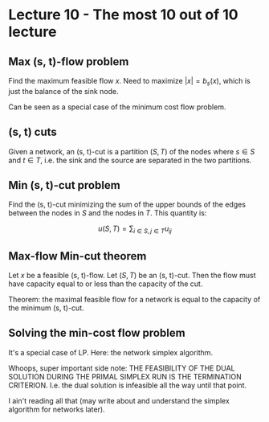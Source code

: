 # Lecture 10 - The most 10 out of 10 lecture

## Max (s, t)-flow problem

Find the maximum feasible flow $x$. Need to maximize $|x| = b_s(x)$, which is
just the balance of the sink node.

Can be seen as a special case of the minimum cost flow problem.

## (s, t) cuts

Given a network, an (s, t)-cut is a partition $(S, T)$ of the nodes where $s\in
S$ and $t\in T$, i.e. the sink and the source are separated in the two
partitions.

## Min (s, t)-cut problem 

Find the (s, t)-cut minimizing the sum of the upper bounds of the edges between
the nodes in $S$ and the nodes in $T$. This quantity is:

$$ u(S, T) = \sum_{i\in S, j\in T} u_{ij} $$

## Max-flow Min-cut theorem

Let $x$ be a feasible (s, t)-flow. Let $(S, T)$ be an (s, t)-cut. Then the flow
must have capacity equal to or less than the capacity of the cut.

Theorem: the maximal feasible flow for a network is equal to the capacity of the
minimum (s, t)-cut.

## Solving the min-cost flow problem

It's a special case of LP. Here: the network simplex algorithm.

Whoops, super important side note: THE FEASIBILITY OF THE DUAL SOLUTION DURING
THE PRIMAL SIMPLEX RUN IS THE TERMINATION CRITERION. I.e. the dual solution is
infeasible all the way until that point.

I ain't reading all that (may write about and understand the simplex algorithm
for networks later).
